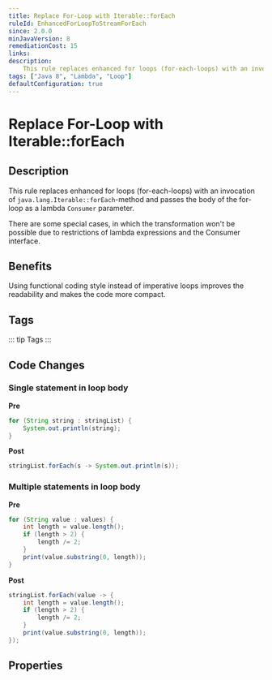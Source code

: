 ```yaml
---
title: Replace For-Loop with Iterable::forEach
ruleId: EnhancedForLoopToStreamForEach
since: 2.0.0
minJavaVersion: 8
remediationCost: 15
links:
description:
    This rule replaces enhanced for loops (for-each-loops) with an invocation of 'java.lang.Iterable::forEach' method and passes the body of the for-loop as a lambda Consumer parameter.
tags: ["Java 8", "Lambda", "Loop"]
defaultConfiguration: true
---
```


# Replace For-Loop with Iterable::forEach

## Description

This rule replaces enhanced for loops (for-each-loops) with an invocation of `java.lang.Iterable::forEach`-method and passes the body of the for-loop as a lambda `Consumer` parameter.

There are some special cases, in which the transformation won't be possible due to restrictions of lambda expressions and the Consumer interface.

## Benefits

Using functional coding style instead of imperative loops improves the readability and makes the code more compact.


## Tags

::: tip Tags
<TagLinks />
:::

## Code Changes

### Single statement in loop body
__Pre__
```java
for (String string : stringList) {
    System.out.println(string);
}
```

__Post__
```java
stringList.forEach(s -> System.out.println(s));
```
### Multiple statements in loop body

__Pre__
```java
for (String value : values) {
    int length = value.length();
    if (length > 2) {
        length /= 2;
    }
    print(value.substring(0, length));
}
```

__Post__
```java
stringList.forEach(value -> {
    int length = value.length();
    if (length > 2) {
        length /= 2;
    }
    print(value.substring(0, length));
});
```

<VersionNotice />


## Properties

<RuleProperties />
